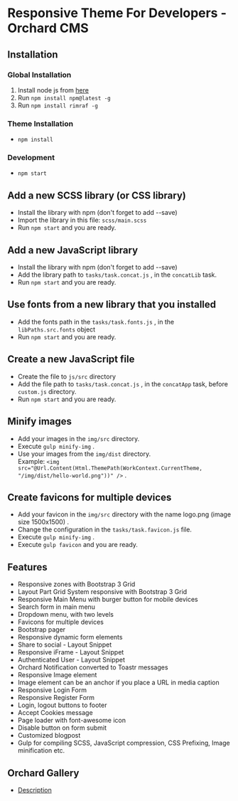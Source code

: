 # Responsive Theme For Developers - Orchard CMS

## Installation
### Global Installation
1. Install node js from [here](https://nodejs.org/en/download)
2. Run `npm install npm@latest -g`
3. Run `npm install rimraf -g`

### Theme Installation
+ `npm install`

### Development
+ `npm start`

## Add a new SCSS library (or CSS library)
+ Install the library with npm (don't forget to add --save)
+ Import the library in this file: `scss/main.scss`
+ Run `npm start` and you are ready.

## Add a new JavaScript library
+ Install the library with npm (don't forget to add --save)
+ Add the library path to `tasks/task.concat.js` , in the `concatLib` task.
+ Run `npm start` and you are ready.

## Use fonts from a new library that you installed
+ Add the fonts path in the `tasks/task.fonts.js` , in the `libPaths.src.fonts` object
+ Run `npm start` and you are ready.

## Create a new JavaScript file
+ Create the file to `js/src` directory
+ Add the file path to `tasks/task.concat.js` , in the `concatApp` task, before `custom.js` directory.
+ Run `npm start` and you are ready.

## Minify images
+ Add your images in the `img/src` directory.
+ Execute `gulp minify-img` .
+ Use your images from the `img/dist` directory.  
  Example: `<img src="@Url.Content(Html.ThemePath(WorkContext.CurrentTheme, "/img/dist/hello-world.png"))" />` .

## Create favicons for multiple devices
+ Add your favicon in the `img/src` directory with the name logo.png (image size 1500x1500) .
+ Change the configuration in the `tasks/task.favicon.js` file.
+ Execute `gulp minify-img` .
+ Execute `gulp favicon` and you are ready.

## Features
+ Responsive zones with Bootstrap 3 Grid
+ Layout Part Grid System responsive with Bootstrap 3 Grid
+ Responsive Main Menu with burger button for mobile devices
+ Search form in main menu
+ Dropdown menu, with two levels
+ Favicons for multiple devices
+ Bootstrap pager
+ Responsive dynamic form elements
+ Share to social - Layout Snippet
+ Responsive iFrame - Layout Snippet
+ Authenticated User - Layout Snippet
+ Orchard Notification converted to Toastr messages
+ Responsive Image element
+ Image element can be an anchor if you place a URL in media caption
+ Responsive Login Form
+ Responsive Register Form
+ Login, logout buttons to footer
+ Accept Cookies message
+ Page loader with font-awesome icon
+ Disable button on form submit
+ Customized blogpost
+ Gulp for compiling SCSS, JavaScript compression, CSS Prefixing, Image minification etc.

## Orchard Gallery
+ [Description](http://gallery.orchardproject.net/Packages/ResponsiveThemeForDeveloper)
